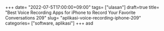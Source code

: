 +++
date= "2022-07-5T17:00:00+09:00"
tags= ["ulasan"]
draft=true
title= "Best Voice Recording Apps for iPhone to Record Your Favorite Conversations        209"
slug= "aplikasi-voice-recording-iphone-209"
categories= ["software, aplikasi"]
+++
asd
